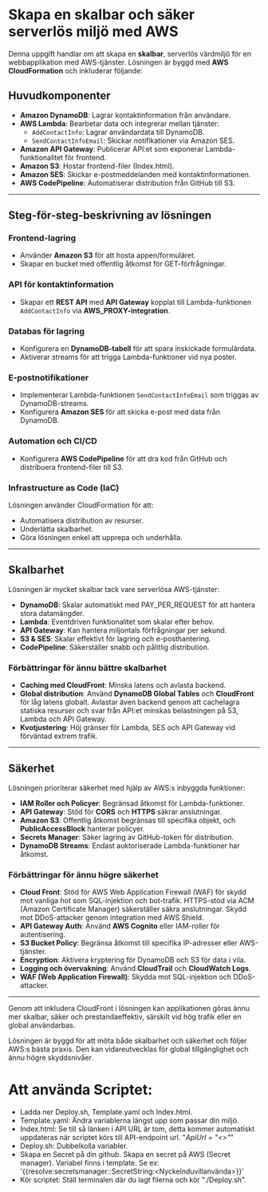 # Skapa en skalbar och säker serverlös miljö med AWS

Denna uppgift handlar om att skapa en **skalbar**, serverlös värdmiljö för en webbapplikation med AWS-tjänster.
Lösningen är byggd med **AWS CloudFormation** och inkluderar följande:

## **Huvudkomponenter**
- **Amazon DynamoDB**: Lagrar kontaktinformation från användare.
- **AWS Lambda**: Bearbetar data och integrerar mellan tjänster:
  - `AddContactInfo`: Lagrar användardata till DynamoDB.
  - `SendContactInfoEmail`: Skickar notifikationer via Amazon SES.
- **Amazon API Gateway**: Publicerar API:et som exponerar Lambda-funktionalitet för frontend.
- **Amazon S3**: Hostar frontend-filer (Index.html).
- **Amazon SES**: Skickar e-postmeddelanden med kontaktinformationen.
- **AWS CodePipeline**: Automatiserar distribution från GitHub till S3.

---

## **Steg-för-steg-beskrivning av lösningen**
### **Frontend-lagring**
- Använder **Amazon S3** för att hosta appen/formuläret.
- Skapar en bucket med offentlig åtkomst för GET-förfrågningar.

### **API för kontaktinformation**
- Skapar ett **REST API** med **API Gateway** kopplat till Lambda-funktionen `AddContactInfo` via **AWS_PROXY-integration**.

### **Databas för lagring**
- Konfigurera en **DynamoDB-tabell** för att spara inskickade formulärdata.
- Aktiverar streams för att trigga Lambda-funktioner vid nya poster.

### **E-postnotifikationer**
- Implementerar Lambda-funktionen `SendContactInfoEmail` som triggas av DynamoDB-streams.
- Konfigurera **Amazon SES** för att skicka e-post med data från DynamoDB.

### **Automation och CI/CD**
- Konfigurera **AWS CodePipeline** för att dra kod från GitHub och distribuera frontend-filer till S3.

### **Infrastructure as Code (IaC)**
Lösningen använder CloudFormation för att:
- Automatisera distribution av resurser.
- Underlätta skalbarhet.
- Göra lösningen enkel att upprepa och underhålla.  

---

## **Skalbarhet**
Lösningen är mycket skalbar tack vare serverlösa AWS-tjänster:  
- **DynamoDB**: Skalar automatiskt med PAY_PER_REQUEST för att hantera stora datamängder.  
- **Lambda**: Eventdriven funktionalitet som skalar efter behov.  
- **API Gateway**: Kan hantera miljontals förfrågningar per sekund.  
- **S3 & SES**: Skalar effektivt för lagring och e-posthantering.  
- **CodePipeline**: Säkerställer snabb och pålitlig distribution.  

### **Förbättringar för ännu bättre skalbarhet**
- **Caching med CloudFront**: Minska latens och avlasta backend.  
- **Global distribution**: Använd **DynamoDB Global Tables** och **CloudFront** för låg latens globalt. Avlastar även backend genom att cachelagra statiska resurser och svar från API:et minskas belastningen på S3, Lambda och API Gateway.  
- **Kvotjustering**: Höj gränser för Lambda, SES och API Gateway vid förväntad extrem trafik.  

---

## **Säkerhet**
Lösningen prioriterar säkerhet med hjälp av AWS:s inbyggda funktioner:  
- **IAM Roller och Policyer**: Begränsad åtkomst för Lambda-funktioner.  
- **API Gateway**: Stöd för **CORS** och **HTTPS** säkrar anslutningar.  
- **Amazon S3**: Offentlig åtkomst begränsas till specifika objekt, och **PublicAccessBlock** hanterar policyer.  
- **Secrets Manager**: Säker lagring av GitHub-token för distribution.  
- **DynamoDB Streams**: Endast auktoriserade Lambda-funktioner har åtkomst.  

### **Förbättringar för ännu högre säkerhet**
- **Cloud Front**: Stöd för AWS Web Application Firewall (WAF) för skydd mot vanliga hot som SQL-injektion och bot-trafik.
  HTTPS-stöd via ACM (Amazon Certificate Manager) säkerställer säkra anslutningar. Skydd mot DDoS-attacker genom integration med AWS Shield.
- **API Gateway Auth**: Använd **AWS Cognito** eller IAM-roller för autentisering.  
- **S3 Bucket Policy**: Begränsa åtkomst till specifika IP-adresser eller AWS-tjänster.  
- **Encryption**: Aktivera kryptering för DynamoDB och S3 för data i vila.  
- **Logging och övervakning**: Använd **CloudTrail** och **CloudWatch Logs**.  
- **WAF (Web Application Firewall)**: Skydda mot SQL-injektion och DDoS-attacker.  

---

Genom att inkludera CloudFront i lösningen kan applikationen göras ännu mer skalbar, säker och prestandaeffektiv, särskilt vid hög trafik eller en global användarbas.


Lösningen är byggd för att möta både skalbarhet och säkerhet och följer AWS:s bästa praxis. Den kan vidareutvecklas för global tillgänglighet och ännu högre skyddsnivåer.

# Att använda Scriptet:
- Ladda ner Deploy.sh, Template.yaml och Index.html.
- Template.yaml: Ändra variablerna längst upp som passar din miljö.
- Index.html: Se till så länken i API URL är tom, detta kommer automatiskt uppdateras när scriptet körs till API-endpoint url. "_ApiUrl = \"<>\"_"
- Deploy.sh: Dubbelkolla variabler.
- Skapa en Secret på din github. Skapa en secret på AWS (Secret manager). Variabel finns i template. Se ex: '{{resolve:secretsmanager:<Nyckelparnamn>:SecretString:<Nyckelnduvillanvända>}}'
- Kör scriptet: Ställ terminalen där du lagt filerna och kör "./Deploy.sh".
